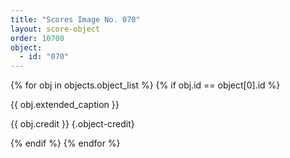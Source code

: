 ```yaml
---
title: "Scores Image No. 070"
layout: score-object
order: 10700
object:
  - id: "070"
---
```


{% for obj in objects.object_list %}
{% if obj.id == object[0].id %}

{{ obj.extended_caption }}

{{ obj.credit }} {.object-credit}

{% endif %}
{% endfor %}
